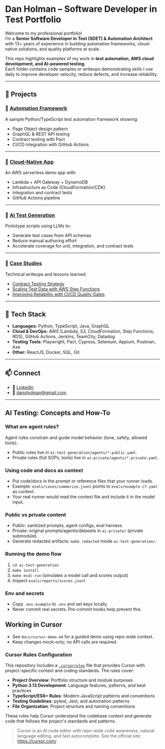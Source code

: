 # Dan Holman – Software Developer in Test Portfolio

Welcome to my professional portfolio!  
I’m a **Senior Software Developer in Test (SDET) & Automation Architect** with 13+ years of experience in building automation frameworks, cloud-native solutions, and quality platforms at scale.

This repo highlights examples of my work in **test automation, AWS cloud development, and AI-powered testing**.  
Each folder contains code samples or writeups demonstrating skills I use daily to improve developer velocity, reduce defects, and increase reliability.

---

## 📂 Projects

### 🔹 [Automation Framework](./automation-framework)
A sample Python/TypeScript test automation framework showing:
- Page Object design pattern
- GraphQL & REST API testing
- Contract testing with Pact
- CI/CD integration with GitHub Actions

---

### 🔹 [Cloud-Native App](./cloud-native-app)
An AWS serverless demo app with:
- Lambda + API Gateway + DynamoDB
- Infrastructure as Code (CloudFormation/CDK)
- Integration and contract tests
- GitHub Actions pipeline

---

### 🔹 [AI Test Generation](./ai-test-generation)
Prototype scripts using LLMs to:
- Generate test cases from API schemas
- Reduce manual authoring effort
- Accelerate coverage for unit, integration, and contract tests

---

### 🔹 [Case Studies](./case-studies)
Technical writeups and lessons learned:
- [Contract Testing Strategy](./case-studies/contract-testing.md)  
- [Scaling Test Data with AWS Step Functions](./case-studies/test-data-at-scale.md)  
- [Improving Reliability with CI/CD Quality Gates](./case-studies/ci-cd-quality-gates.md)  

---

## 🔧 Tech Stack

- **Languages:** Python, TypeScript, Java, GraphQL  
- **Cloud & DevOps:** AWS (Lambda, S3, CloudFormation, Step Functions, RDS), GitHub Actions, Jenkins, TeamCity, Datadog  
- **Testing Tools:** Playwright, Pact, Cypress, Selenium, Appium, Postman, Axe  
- **Other:** ReactJS, Docker, SQL, Git

---

## 📫 Connect

- 💼 [LinkedIn](https://linkedin.com/in/danxholman)  
- 📧 [danxholman@gmail.com](mailto:danxholman@gmail.com)

---

## AI Testing: Concepts and How-To

### What are agent rules?
Agent rules constrain and guide model behavior (tone, safety, allowed tools).
- Public rules live in `ai-test-generation/agents/*.public.yaml`.
- Private rules (full SOPs, tools) live in `ai-private/agents/*.private.yaml`.

### Using code and docs as context
- Put code/docs in the prompt or reference files that your runner loads.
- Example: `evals/cases/summarize.jsonl` points to `evals/example-cf.yaml` as context.
- Your real runner would read the context file and include it in the model input.

### Public vs private content
- Public: sanitized prompts, agent configs, eval harness.
- Private: original prompts/agents/datasets in `ai-private/` (private submodule).
- Generate redacted artifacts: `make redacted` inside `ai-test-generation/`.

### Running the demo flow
1. `cd ai-test-generation`
2. `make install`
3. `make eval-run` (simulates a model call and scores output)
4. Inspect `evals/reports/scores.jsonl`

### Env and secrets
- Copy `.env.example` to `.env` and set keys locally.
- Never commit real secrets. Pre-commit hooks help prevent this.


## Working in Cursor
- See `docs/cursor-demo.md` for a guided demo using repo-wide context.
- Keep changes mock-only; no API calls are required.

### Cursor Rules Configuration
This repository includes a [`.cursorrules`](.cursorrules) file that provides Cursor with project-specific context and coding standards. The rules cover:

- **Project Overview**: Portfolio structure and module purposes
- **Python 3.13 Development**: Language features, patterns, and best practices
- **TypeScript/ES6+ Rules**: Modern JavaScript patterns and conventions
- **Testing Guidelines**: pytest, Jest, and automation patterns
- **File Organization**: Project structure and naming conventions

These rules help Cursor understand the codebase context and generate code that follows the project's standards and patterns.

> Cursor is an AI code editor with repo-wide code awareness, natural language editing, and fast autocomplete. See the official site: https://cursor.com/.

